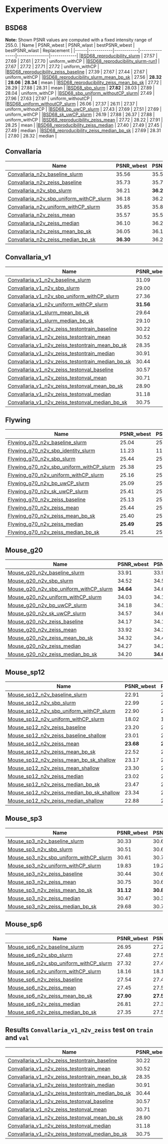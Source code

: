 # Experiments Overview

## BSD68
__Note:__ Shown PSNR values are computed with a fixed intensity range of 255.0.
| Name | PSNR_wbest | PSNR_wlast | bestPSNR_wbest | bestPSNR_wlast | Replacement |
|------|------------|------------|----------------|----------------|-------------|
|[BSD68_reproducibility_slurm](./experiments/BSD68_reproducibility_slurm/results_255_avg.csv)            |   27.57   |   27.69   | 27.61 | 27.70 | uniform_withCP |
|[BSD68_reproducibility_slurm-run1](./experiments/BSD68_reproducibility_slurm-run1/results_255_avg.csv)  |   27.67   |   27.72   | 27.71 | 27.72 | uniform_withCP |
|[BSD68_reproducibility_zeiss_baseline](experiments/BSD68_reproducibility_zeiss_baseline/results_255_avg.csv) |   27.39   |   27.67   | 27.44 | 27.67 | uniform_withCP | 
|[BSD68_reproducibility_slurm_mean_bp_sk](./experiments/BSD68_reproducibility_slurm_mean_bp_sk/results_255_avg.csv) | 27.56 | __28.32__ | __28.06__ | __28.34__ | mean |
|[BSD68_reproducibility_zeiss_mean_bp_sk](experiments/BSD68_reproducibility_zeiss_mean_bp_sk/results_255_avg.csv) |   27.72   |   28.29   | 27.88 | 28.31 | mean |
|[BSD68_sbp_slurm](./experiments/BSD68_sbp_slurm/results_255_avg.csv)                                    | __27.82__ | 28.03 | 27.89 | 28.04 | uniform_withCP |
|[BSD68_sbp_uniform_withoutCP_slurm](./experiments/BSD68_sbp_uniform_withoutCP_slurm/results_255_avg.csv)|   27.49   |   27.96   | 27.63 | 27.97 | uniform_withoutCP |
|[BSD68_uniform_withoutCP_slurm](./experiments/BSD68_uniform_withoutCP_slurm/results_255_avg.csv)        |   26.06   |   27.37   | 26.11 | 27.37 | uniform_withoutCP |
|[BSD68_bp_uwCP_slurm](./experiments/BSD68_bp_uwCP_slurm/results_255_avg.csv)                            |   27.43   |   27.69   | 27.51 | 27.69 | uniform_withCP |
|[BSD68_sk_uwCP_slurm](./experiments/BSD68_sk_uwCP_slurm/results_255_avg.csv)                            |   26.19   |   27.88   | 26.37 | 27.88 | uniform_withCP |
|[BSD68_reproducibility_zeiss_mean](experiments/BSD68_reproducibility_zeiss_mean/results_255_avg.csv) |   27.72   |  28.22   | 27.91 | 28.25 | mean |
|[BSD68_reproducibility_zeiss_median](experiments/BSD68_reproducibility_zeiss_median/results_255_avg.csv) |   27.40   |   27.49   | 27.45 | 27.49 | median |
|[BSD68_reproducibility_zeiss_median_bp_sk](experiments/BSD68_reproducibility_zeiss_median_bp_sk/results_255_avg.csv) |   27.69   |   28.31   | 27.80 | 28.32 | median |


## Convallaria
| Name | PSNR_wbest | PSNR_wlast | bestPSNR_wbest | bestPSNR_wlast | Replacement |
|------|------------|------------|----------------|----------------|-------------| 
|[Convallaria_n2v_baseline_slurm](./experiments/Convallaria_n2v_baseline_slurm)                    |   35.56   |   35.56   |   35.58   |   35.58   | uniform_withoutCP |
|[Convallaria_n2v_zeiss_baseline](experiments/Convallaria_n2v_zeiss_baseline)                      |   35.73   |   35.73   |   35.75   |   35.76   | uniform_withoutCP |
|[Convallaria_n2v_sbp_slurm](./experiments/Convallaria_n2v_sbp_slurm)                              |   36.21   | __36.29__ |   36.25   |   36.31   | uniform_withoutCP |
|[Convallaria_n2v_sbp_uniform_withCP_slurm](./experiments/Convallaria_n2v_sbp_uniform_withCP_slurm)|   36.18   |   36.24   |   36.20   |   36.26   | uniform_withCP |
|[Convallaria_n2v_uniform_withCP_slurm](./experiments/Convallaria_n2v_uniform_withCP_slurm)        |   35.85   |   35.87   |   35.86   |   35.89   | uniform_withCP |
|[Convallaria_n2v_zeiss_mean](experiments/Convallaria_n2v_zeiss_mean)                              |   35.57   |   35.57   |   36.00   |   35.90   | mean |
|[Convallaria_n2v_zeiss_median](experiments/Convallaria_n2v_zeiss_median)                          |   36.10   |   36.23   | __36.42__ | __36.39__ | median |
|[Convallaria_n2v_zeiss_mean_bp_sk](experiments/Convallaria_n2v_zeiss_mean_bp_sk)                  |   36.05   |   36.15   |   36.20   |   36.27   | mean |
|[Convallaria_n2v_zeiss_median_bp_sk](experiments/Convallaria_n2v_zeiss_median_bp_sk)              | __36.30__ |   36.25   |   36.34   |   36.36   | median |


## Convallaria_v1
| Name | PSNR_wbest | PSNR_wlast | bestPSNR_wbest | bestPSNR_wlast | Replacement |
|------|------------|------------|----------------|----------------|-------------| 
|[Convallaria_v1_n2v_baseline_slurm](./experiments/Convallaria_v1_n2v_baseline_slurm)                               |   31.09   |   31.22   |   31.27   |   31.24   | uniform_withoutCP |
|[Convallaria_v1_n2v_sbp_slurm](./experiments/Convallaria_v1_n2v_sbp_slurm)                                         |   29.00   | __31.47__ |   30.38   | __31.51__ | uniform_withoutCP |
|[Convallaria_v1_n2v_sbp_uniform_withCP_slurm](./experiments/Convallaria_v1_n2v_sbp_uniform_withCP_slurm)           |   27.36   |   31.43   |   29.66   |   31.45   | uniform_withCP |
|[Convallaria_v1_n2v_uniform_withCP_slurm](./experiments/Convallaria_v1_n2v_uniform_withCP_slurm)                   | __31.56__ |   31.41   | __31.85__ |   31.43   | uniform_withCP |
|[Convallaria_v1_slurm_mean_bp_sk](./experiments/Convallaria_v1_slurm_mean_bp_sk)                                   |   29.64   |   31.42   |   30.38   |   31.48   | mean |
|[Convallaria_v1_slurm_median_bp_sk](./experiments/Convallaria_v1_slurm_median_bp_sk)                               |   29.10   |   31.40   |   30.18   |   31.44   | median |
|[Convallaria_v1_n2v_zeiss_testontrain_baseline](experiments/Convallaria_v1_n2v_zeiss_testontrain_baseline)         |   30.22   |   30.50   |   30.39   |   30.52   | uniform_withoutCP |
|[Convallaria_v1_n2v_zeiss_testontrain_mean](experiments/Convallaria_v1_n2v_zeiss_testontrain_mean)                 |   30.52   |   31.18   |   31.16   |   31.37   | mean |
|[Convallaria_v1_n2v_zeiss_testontrain_mean_bp_sk](experiments/Convallaria_v1_n2v_zeiss_testontrain_mean_bp_sk)     |   28.35   |   31.01   |   28.97   |   31.09   | mean |
|[Convallaria_v1_n2v_zeiss_testontrain_median](experiments/Convallaria_v1_n2v_zeiss_testontrain_median)             |   30.91   |   31.08   |   31.16   |   31.35   | median |
|[Convallaria_v1_n2v_zeiss_testontrain_median_bp_sk](experiments/Convallaria_v1_n2v_zeiss_testontrain_median_bp_sk) |   30.44   |   31.01   |   30.73   |   31.06   | median |
|[Convallaria_v1_n2v_zeiss_testonval_baseline](experiments/Convallaria_v1_n2v_zeiss_testonval_baseline)             |   30.57   |   30.72   |   30.65   |   30.74   | uniform_withoutCP|
|[Convallaria_v1_n2v_zeiss_testonval_mean](experiments/Convallaria_v1_n2v_zeiss_testonval_mean)                     |   30.71   |   31.35   |   31.37   |   31.49   | mean |
|[Convallaria_v1_n2v_zeiss_testonval_mean_bp_sk](experiments/Convallaria_v1_n2v_zeiss_testonval_mean_bp_sk)         |   28.90   |   31.16   |   29.52   |   31.22   | mean |
|[Convallaria_v1_n2v_zeiss_testonval_median](experiments/Convallaria_v1_n2v_zeiss_testonval_median)                 |   31.18   |   31.24   |   31.27   |   31.48   | median |
|[Convallaria_v1_n2v_zeiss_testonval_median_bp_sk](experiments/Convallaria_v1_n2v_zeiss_testonval_median_bp_sk)     |   30.75   |   31.15   |   31.02   |   31.19   | median |



## Flywing
| Name | PSNR_wbest | PSNR_wlast | bestPSNR_wbest | bestPSNR_wlast | Replacement |
|------|------------|------------|----------------|----------------|-------------|
|[Flywing_g70_n2v_baseline_slurm](./experiments/Flywing_g70_n2v_baseline_slurm)                    |   25.04   |   25.00   |   25.07   |   25.04   | uniform_withoutCP |
|[Flywing_g70_n2v_sbp_identity_slurm](./experiments/Flywing_g70_n2v_sbp_identity_slurm)            |   11.23   |   11.23   |   17.68   |   17.68   | identity |
|[Flywing_g70_n2v_sbp_slurm](./experiments/Flywing_g70_n2v_sbp_slurm)                              |   25.44   |   25.45   |   25.47   |   25.49   | uniform_withoutCP |
|[Flywing_g70_n2v_sbp_uniform_withCP_slurm](./experiments/Flywing_g70_n2v_sbp_uniform_withCP_slurm)|   25.38   |   25.38   |   25.41   |   25.42   | uniform_withCP |
|[Flywing_g70_n2v_uniform_withCP_slurm](./experiments/Flywing_g70_n2v_uniform_withCP_slurm)        |   25.16   |   25.17   |   25.19   |   25.20   | uniform_withCP |
|[Flywing_g70_n2v_bp_uwCP_slurm](./experiments/Flywing_g70_n2v_bp_uwCP_slurm)                      |   25.09   |   25.27   |   25.14   |   25.30   | uniform_withCP |
|[Flywing_g70_n2v_sk_uwCP_slurm](./experiments/Flywing_g70_n2v_sk_uwCP_slurm)                      |   25.41   |   25.45   |   25.46   |   25.49   | uniform_withCP |
|[Flywing_g70_n2v_zeiss_baseline](experiments/Flywing_g70_n2v_zeiss_baseline)                      |   25.13   |   25.21   |   25.16   |   25.24   | uniform_withoutCP |
|[Flywing_g70_n2v_zeiss_mean](experiments/Flywing_g70_n2v_zeiss_mean)                              |   25.44   |   25.45   |   25.50   |   25.54   | mean |
|[Flywing_g70_n2v_zeiss_mean_bp_sk](experiments/Flywing_g70_n2v_zeiss_mean_bp_sk)                  |   25.40   |   25.44   |   25.46   |   25.48   | mean |
|[Flywing_g70_n2v_zeiss_median](experiments/Flywing_g70_n2v_zeiss_median)                          | __25.49__ | __25.50__ | __25.57__ | __25.57__ | meadian |
|[Flywing_g70_n2v_zeiss_median_bp_sk](experiments/Flywing_g70_n2v_zeiss_median_bp_sk)              |   25.41   |   25.41   |   25.46   |   25.46   | median |


## Mouse_g20
| Name | PSNR_wbest | PSNR_wlast | bestPSNR_wbest | bestPSNR_wlast | Replacement |
|------|------------|------------|----------------|----------------|-------------|
|[Mouse_g20_n2v_baseline_slurm](./experiments/Mouse_g20_n2v_baseline_slurm)                    |   33.91   |   33.93   |   33.93   |   33.94   | uniform_withoutCP |
|[Mouse_g20_n2v_sbp_slurm](./experiments/Mouse_g20_n2v_sbp_slurm)                              |   34.52   |   34.57   |   34.55   |   34.59   | uniform_withoutCP |
|[Mouse_g20_n2v_sbp_uniform_withCP_slurm](./experiments/Mouse_g20_n2v_sbp_uniform_withCP_slurm)| __34.64__ |   34.63   | __34.64__ |   34.65   | uniform_withCP |
|[Mouse_g20_n2v_uniform_withCP_slurm](./experiments/Mouse_g20_n2v_uniform_withCP_slurm)        |   34.03   |   34.11   |   34.06   |   34.12   | uniform_withCP |
|[Mouse_g20_n2v_bp_uwCP_slurm](./experiments/Mouse_g20_n2v_bp_uwCP_slurm)                      |   34.18   |   34.16   |   34.20   |   34.17   | uniform_withCP |
|[Mouse_g20_n2v_sk_uwCP_slurm](./experiments/Mouse_g20_n2v_sk_uwCP_slurm)                      |   34.57   |   34.61   |   34.59   |   34.63   | uniform_withCP |
|[Mouse_g20_n2v_zeiss_baseline](experiments/Mouse_g20_n2v_zeiss_baseline)                      |   34.17   |   34.18   |   34.17   |   34.20   | uniform_withoutCP |
|[Mouse_g20_n2v_zeiss_mean](experiments/Mouse_g20_n2v_zeiss_mean)                              |   33.92   |   34.39   |   34.41   |   34.49   | mean |
|[Mouse_g20_n2v_zeiss_mean_bp_sk](experiments/Mouse_g20_n2v_zeiss_mean_bp_sk)                  |   34.32   |   34.49   |   34.50   |   34.61   | mean |
|[Mouse_g20_n2v_zeiss_median](experiments/Mouse_g20_n2v_zeiss_median)                          |   34.27   |   34.26   |   34.41   |   34.41   | median |
|[Mouse_g20_n2v_zeiss_median_bp_sk](experiments/Mouse_g20_n2v_zeiss_median_bp_sk)              |   34.20   | __34.64__ |   34.41   | __34.74__ | median |


## Mouse_sp12
| Name | PSNR_wbest | PSNR_wlast | bestPSNR_wbest | bestPSNR_wlast | Replacement |
|------|------------|------------|----------------|----------------|-------------|
|[Mouse_sp12_n2v_baseline_slurm](./experiments/Mouse_sp12_n2v_baseline_slurm)                       |   22.91   |   22.96   |   33.45   |   33.49   | uniform_withoutCP |
|[Mouse_sp12_n2v_sbp_slurm](./experiments/Mouse_sp12_n2v_sbp_slurm)                                 |   22.99   |   23.07   |   34.36   |   34.52   | uniform_withoutCP |
|[Mouse_sp12_n2v_sbp_uniform_withCP_slurm](./experiments/Mouse_sp12_n2v_sbp_uniform_withCP_slurm)   |   22.90   |   22.99   |   34.10   |   34.19   | uniform_withCP |
|[Mouse_sp12_n2v_uniform_withCP_slurm](./experiments/Mouse_sp12_n2v_uniform_withCP_slurm)           |   18.02   |   17.99   |   21.00   |   20.99   | uniform_withCP |
|[Mouse_sp12_n2v_zeiss_baseline](experiments/Mouse_sp12_n2v_zeiss_baseline)                         |   23.20   |   22.98   |   33.83   |   34.12   | uniform_withoutCP |
|[Mouse_sp12_n2v_zeiss_baseline_shallow](experiments/Mouse_sp12_n2v_zeiss_baseline_shallow)         |   23.01   |   23.05   |   33.97   |   34.01   | uniform_withoutCP |
|[Mouse_sp12_n2v_zeiss_mean](experiments/Mouse_sp12_n2v_zeiss_mean)                                 | __23.68__ | __23.25__ |   33.87   |   33.66   | mean |
|[Mouse_sp12_n2v_zeiss_mean_bp_sk](experiments/Mouse_sp12_n2v_zeiss_mean_bp_sk)                     |   22.52   |   23.18   |   32.91   |   34.17   | mean |
|[Mouse_sp12_n2v_zeiss_mean_bp_sk_shallow](experiments/Mouse_sp12_n2v_zeiss_mean_bp_sk_shallow)     |   23.17   |   23.22   |   33.91   |   33.90   | mean |
|[Mouse_sp12_n2v_zeiss_mean_shallow](experiments/Mouse_sp12_n2v_zeiss_mean_shallow)                 |   23.30   |   23.21   |   33.12   |   33.26   | mean |
|[Mouse_sp12_n2v_zeiss_median](experiments/Mouse_sp12_n2v_zeiss_median)                             |   23.02   |   22.92   |   33.57   |   33.45   | median |
|[Mouse_sp12_n2v_zeiss_median_bp_sk](experiments/Mouse_sp12_n2v_zeiss_median_bp_sk)                 |   23.47   |   23.00   | __34.39__ | __34.54__ | median |
|[Mouse_sp12_n2v_zeiss_median_bp_sk_shallow](experiments/Mouse_sp12_n2v_zeiss_median_bp_sk_shallow) |   23.34   |   22.98   |   33.82   |   33.88   | median |
|[Mouse_sp12_n2v_zeiss_median_shallow](experiments/Mouse_sp12_n2v_zeiss_median_shallow)             |   22.88   |   22.88   |   32.99   |   32.98   | median |


## Mouse_sp3
| Name | PSNR_wbest | PSNR_wlast | bestPSNR_wbest | bestPSNR_wlast | Replacement |
|------|------------|------------|----------------|----------------|-------------|
|[Mouse_sp3_n2v_baseline_slurm](./experiments/Mouse_sp3_n2v_baseline_slurm)                    |   30.33   |   30.60   |   34.94   |   35.17   | uniform_withoutCP |
|[Mouse_sp3_n2v_sbp_slurm](./experiments/Mouse_sp3_n2v_sbp_slurm)                              |   30.51   |   30.66   |   35.63   | __35.91__ | uniform_withoutCP |
|[Mouse_sp3_n2v_sbp_uniform_withCP_slurm](./experiments/Mouse_sp3_n2v_sbp_uniform_withCP_slurm)|   30.61   |   30.71   | __35.64__ |   35.74   | uniform_withCP |
|[Mouse_sp3_n2v_uniform_withCP_slurm](./experiments/Mouse_sp3_n2v_uniform_withCP_slurm)        |   19.83   |   19.23   |   21.79   |   21.32   | uniform_withCP |
|[Mouse_sp3_n2v_zeiss_baseline](experiments/Mouse_sp3_n2v_zeiss_baseline)                      |   30.44   |   30.63   |   35.38   |   35.44   | uniform_withoutCP |
|[Mouse_sp3_n2v_zeiss_mean](experiments/Mouse_sp3_n2v_zeiss_mean)                              |   30.75   |   30.66   |   35.27   |   35.29   | mean |
|[Mouse_sp3_n2v_zeiss_mean_bp_sk](experiments/Mouse_sp3_n2v_zeiss_mean_bp_sk)                  | __31.12__ | __30.81__ |   35.00   |   35.51   | mean |
|[Mouse_sp3_n2v_zeiss_median](experiments/Mouse_sp3_n2v_zeiss_median)                          |   30.47   |   30.39   |   35.25   |   35.23   | median |
|[Mouse_sp3_n2v_zeiss_median_bp_sk](experiments/Mouse_sp3_n2v_zeiss_median_bp_sk)              |   29.68   |   30.75   |   35.07   |   35.81   | median |


## Mouse_sp6
| Name | PSNR_wbest | PSNR_wlast | bestPSNR_wbest | bestPSNR_wlast | Replacement |
|------|------------|------------|----------------|----------------|-------------|
|[Mouse_sp6_n2v_baseline_slurm](./experiments/Mouse_sp6_n2v_baseline_slurm)                    |   26.95   |   27.27   |   34.05   |   34.24   | uniform_withoutCP |
|[Mouse_sp6_n2v_sbp_slurm](./experiments/Mouse_sp6_n2v_sbp_slurm)                              |   27.48   |   27.50   |   35.43   |   35.47   | uniform_withoutCP |
|[Mouse_sp6_n2v_sbp_uniform_withCP_slurm](./experiments/Mouse_sp6_n2v_sbp_uniform_withCP_slurm)|   27.32   |   27.48   |   34.96   |   35.32   | uniform_withCP |
|[Mouse_sp6_n2v_uniform_withCP_slurm](./experiments/Mouse_sp6_n2v_uniform_withCP_slurm)        |   18.16   |   18.13   |   20.76   |   20.69   | uniform_withCP |
|[Mouse_sp6_n2v_zeiss_baseline](experiments/Mouse_sp6_n2v_zeiss_baseline)                      |   27.54   |   27.41   |   34.81   |   34.89   | uniform_withoutCP |
|[Mouse_sp6_n2v_zeiss_mean](experiments/Mouse_sp6_n2v_zeiss_mean)                              |   27.45   |   27.50   |   34.63   |   34.71   | mean |
|[Mouse_sp6_n2v_zeiss_mean_bp_sk](experiments/Mouse_sp6_n2v_zeiss_mean_bp_sk)                  | __27.90__ | __27.58__ |   34.89   |   35.01   | mean |
|[Mouse_sp6_n2v_zeiss_median](experiments/Mouse_sp6_n2v_zeiss_median)                          |   26.81   |   27.36   |   34.86   |   35.07   | median |
|[Mouse_sp6_n2v_zeiss_median_bp_sk](experiments/Mouse_sp6_n2v_zeiss_median_bp_sk)              |   27.35   |   27.53   | __35.48__ | __35.50__ | median |


## Results `Convallaria_v1_n2v_zeiss` test on `train` and `val`
| Name | PSNR_wbest | PSNR_wlast | bestPSNR_wbest | bestPSNR_wlast | Replacement |
|------|------------|------------|----------------|----------------|-------------|
|[Convallaria_v1_n2v_zeiss_testontrain_baseline](experiments/Convallaria_v1_n2v_zeiss_testontrain_baseline)         |   30.22   |   30.50   |   30.39   |   30.52   | uniform_withoutCP |
|[Convallaria_v1_n2v_zeiss_testontrain_mean](experiments/Convallaria_v1_n2v_zeiss_testontrain_mean)                 |   30.52   |   31.18   |   31.16   |   31.37   | mean |
|[Convallaria_v1_n2v_zeiss_testontrain_mean_bp_sk](experiments/Convallaria_v1_n2v_zeiss_testontrain_mean_bp_sk)     |   28.35   |   31.01   |   28.97   |   31.09   | mean |
|[Convallaria_v1_n2v_zeiss_testontrain_median](experiments/Convallaria_v1_n2v_zeiss_testontrain_median)             |   30.91   |   31.08   |   31.16   |   31.35   | median |
|[Convallaria_v1_n2v_zeiss_testontrain_median_bp_sk](experiments/Convallaria_v1_n2v_zeiss_testontrain_median_bp_sk) |   30.44   |   31.01   |   30.73   |   31.06   | median |
|[Convallaria_v1_n2v_zeiss_testonval_baseline](experiments/Convallaria_v1_n2v_zeiss_testonval_baseline)             |   30.57   |   30.72   |   30.65   |   30.74   | uniform_withoutCP |
|[Convallaria_v1_n2v_zeiss_testonval_mean](experiments/Convallaria_v1_n2v_zeiss_testonval_mean)                     |   30.71   |   31.35   |   31.37   |   31.49   | mean |
|[Convallaria_v1_n2v_zeiss_testonval_mean_bp_sk](experiments/Convallaria_v1_n2v_zeiss_testonval_mean_bp_sk)         |   28.90   |   31.16   |   29.52   |   31.22   | mean |
|[Convallaria_v1_n2v_zeiss_testonval_median](experiments/Convallaria_v1_n2v_zeiss_testonval_median)                 |   31.18   |   31.24   |   31.27   |   31.48   | median |
|[Convallaria_v1_n2v_zeiss_testonval_median_bp_sk](experiments/Convallaria_v1_n2v_zeiss_testonval_median_bp_sk)     |   30.75   |   31.15   |   31.02   |   31.19   | median |
